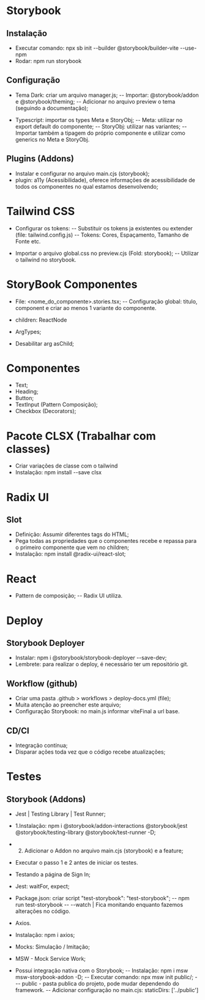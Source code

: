 # Storybook #

## Instalação 
 - Executar comando: npx sb init --builder @storybook/builder-vite --use-npm
 - Rodar: npm run storybook

## Configuração
 - Tema Dark: criar um arquivo manager.js;
 -- Importar: @storybook/addon e @storybook/theming;
 -- Adicionar no arquivo preview o tema (seguindo a documentação);

 - Typescript: importar os types Meta e StoryObj;
 -- Meta: utilizar no export default do componente;
 -- StoryObj: utilizar nas variantes;
 -- Importar também a tipagem do próprio componente e utilizar como generics no Meta e StoryObj.

## Plugins (Addons)
 - Instalar e configurar no arquivo main.cjs (storybook);
 - plugin: a11y (Acessibilidade), oferece informações de acessibilidade de todos os componentes no qual estamos desenvolvendo;

# Tailwind CSS #
- Configurar os tokens:
-- Substituir os tokens ja existentes ou extender (file: tailwind.config.js)
-- Tokens: Cores, Espaçamento, Tamanho de Fonte etc.

- Importar o arquivo global.css no preview.cjs (Fold: storybook);
-- Utilizar o tailwind no storybook.

# StoryBook Componentes #
- File: <nome_do_componente>.stories.tsx;
-- Configuração global: titulo, component e criar ao menos 1 variante do componente. 

- children: ReactNode
- ArgTypes;
- Desabilitar arg asChild;

# Componentes # 
- Text;
- Heading;
- Button;
- TextInput (Pattern Composição);
- Checkbox (Decorators);

# Pacote CLSX (Trabalhar com classes) #
- Criar variações de classe com o tailwind
- Instalação: npm install --save clsx

# Radix UI #
## Slot
- Definição: Assumir diferentes tags do HTML;
- Pega todas as propriedades que o componentes recebe e repassa para o primeiro componente que vem no children;
- Instalação: npm install @radix-ui/react-slot;

# React #
- Pattern de composição;
-- Radix UI utiliza.

# Deploy #
## Storybook Deployer
- Instalar: npm i @storybook/storybook-deployer --save-dev;
- Lembrete: para realizar o deploy, é necessário ter um repositório git.

## Workflow (github)
- Criar uma pasta .github > workflows > deploy-docs.yml (file);
- Muita atenção ao preencher este arquivo;
- Configuração Storybook: no main.js informar viteFinal a url base.

## CD/CI
- Integração contínua;
- Disparar ações toda vez que o código recebe atualizações;


# Testes #
## Storybook (Addons)
- Jest | Testing Library | Test Runner;
- 1.Instalação: npm i @storybook/addon-interactions @storybook/jest @storybook/testing-library @storybook/test-runner -D;
- 2. Adicionar o Addon no arquivo main.cjs (storybook) e a feature;
- Executar o passo 1 e 2 antes de iniciar os testes.

- Testando a página de Sign In;
- Jest: waitFor, expect;
- Package.json: criar script "test-storybook": "test-storybook";
-- npm run test-storybook -- --watch | Fica monitando enquanto fazemos alterações no código.

- Axios.
- Instalação: npm i axios;

- Mocks: Simulação / Imitação;
- MSW - Mock Service Work;
- Possui integração nativa com o Storybook;
-- Instalação: npm i msw msw-storybook-addon -D;
-- Executar comando: npx msw init public/;
--- public - pasta publica do projeto, pode mudar dependendo do framework.
-- Adicionar configuração no main.cjs: staticDirs: ['../public']
